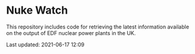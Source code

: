 # Nuke Watch

This repository includes code for retrieving the latest information available on the output of EDF nuclear power plants in the UK.

Last updated: 2021-06-17 12:09